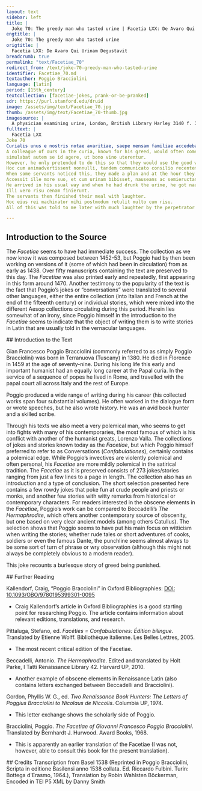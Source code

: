 ```yaml
---
layout: text
sidebar: left
title: |
  Joke 70: The greedy man who tasted urine | Facetia LXX: De Avaro Qui Urinam Degustavit
engtitle: |
  Joke 70: The greedy man who tasted urine
origtitle: |
  Facetia LXX: De Avaro Qui Urinam Degustavit
breadcrumb: true
permalink: "text/Facetiae_70"
redirect_from: /text/joke-70-greedy-man-who-tasted-urine
identifier: Facetiae_70.md
textauthor: Poggio Bracciolini
language: [latin]
period: [15th_century]
textcollection: [facetiae-jokes, prank-or-be-pranked]
sdr: https://purl.stanford.edu/druid 
image: /assets/img/text/Facetiae_70.jpg
thumb: /assets/img/text/Facetiae_70-thumb.jpg
imagesource: |
  A physician examining urine, London, British Library Harley 3140 f. 32v [Public Domain]
fulltext: |
  Facetia LXX
Joke 70
Curialis unus e nostris notae avaritiae, saepe mensam familiae accedebat, dum comederet, degustans vinum, an satis aquatum esset:
A colleague of ours in the curia, known for his greed, would often come to the servants’ table while taking his dinner to taste the wine to see if it was watered enough.
simulabat autem se id agere, ut bono vino uterentur.
However, he only pretended to do this so that they would use the good wine.
Hoc cum animadvertissent nonnulli, tandem communicato consilio recentem quandoque urinam pro vino in mensa supposuere, qua hora venturum hominem suspicabantur.
When some servants noticed this, they made a plan and at the hour they suspected the man would attend, they placed fresh urine on the table instead of wine.
Accessit ille more suo, et cum urinam bibisset, nauseans ac semieructans, magno clamore abscessit, minatus multa illis qui haec conati essent.
He arrived in his usual way and when he had drunk the urine, he got nauseous and almost threw up, he left the place with loud shouts and made great threats against the ones who had planned this.
Illi vero risu cenam finierunt.
The servants then finished their meal with laughter.
Hoc eius rei machinator mihi postmodum retulit multo cum risu.
All of this was told to me later with much laughter by the perpetrator of the act.

--- 
```

## Introduction to the Source 
<p>The <em>Facetiae</em> seems to have had immediate success. The collection as we now know it was composed between 1452-53, but Poggio had by then been working on versions of it (some of which had been in circulation) from as early as 1438. Over fifty manuscripts containing the text are preserved to this day. The <em>Facetiae</em> was also printed early and repeatedly, first appearing in this form around 1470. Another testimony to the popularity of the text is the fact that Poggio’s jokes or “conversations” were translated to several other languages, either the entire collection (into Italian and French at the end of the fifteenth century) or individual stories, which were mixed into the different Aesop collections circulating during this period. Herein lies somewhat of an irony, since Poggio himself in the introduction to the <em>Facetiae</em> seems to indicate that the object of writing them is to write stories in Latin that are usually told in the vernacular languages.</p>
## Introduction to the Text 
<p>Gian Francesco Poggio Bracciolini (commonly referred to as simply Poggio Bracciolini) was born in Terranuova (Tuscany) in 1380. He died in Florence in 1459 at the age of seventy-nine. During his long life this early and important humanist had an equally long career at the Papal curia. In the service of a sequence of popes he lived in Rome, and travelled with the papal court all across Italy and the rest of Europe.</p> <p>Poggio produced a wide range of writing during his career (his collected works span four substantial volumes). He often worked in the dialogue form or wrote speeches, but he also wrote history. He was an avid book hunter and a skilled scribe.</p> <p>Through his texts we also meet a very polemical man, who seems to get into fights with many of his contemporaries, the most famous of which is his conflict with another of the humanist greats, Lorenzo Valla. The collections of jokes and stories known today as the <em>Facetiae</em>, but which Poggio himself preferred to refer to as Conversations (<em>Confabulationes</em>), certainly contains a polemical edge. While Poggio’s invectives are violently polemical and often personal, his <em>Facetiae</em> are more mildly polemical in the satirical tradition. The <em>Facetiae</em> as it is preserved consists of 273 jokes/stories ranging from just a few lines to a page in length. The collection also has an introduction and a type of conclusion. The short selection presented here contains a few rowdy jokes that poke fun at crude people and priests or monks, and another few stories with witty remarks from historical or contemporary characters. For readers interested in the obscene elements in the <em>Facetiae</em>, Poggio’s work can be compared to Beccadelli’s <em>The</em> <em>Hermaphrodite</em>, which offers another contemporary source of obscenity, but one based on very clear ancient models (among others Catullus). The selection shows that Poggio seems to have put his main focus on witticism when writing the stories; whether rude tales or short adventures of cooks, soldiers or even the famous Dante, the punchline seems almost always to be some sort of turn of phrase or wry observation (although this might not always be completely obvious to a modern reader).</p> <p dir="ltr" id="docs-internal-guid-c16627c1-7fff-b5bc-0e5f-6db0bb66254c">This joke recounts a burlesque story of greed being punished.</p>
## Further Reading 
<p>Kallendorf, Craig, “Poggio Bracciolini” in Oxford Bibliographies: <a href="https://www.oxfordbibliographies.com/view/document/obo-9780195399301/obo-9780195399301-0095.xml">DOI: 10.1093/OBO/9780195399301-0095</a></p> <ul> <li>Craig Kallendorf’s article in Oxford Bibliographies is a good starting point for researching Poggio. The article contains information about relevant editions, translations, and research.</li> </ul> <p>Pittaluga, Stefano, ed. <em>Facéties = Confabulationes: Édition bilingue.</em> Translated by Etienne Wolff. Bibliothèque italienne. Les Belles Lettres, 2005.</p> <ul> <li>The most recent critical edition of the Facetiae.</li> </ul> <p>Beccadelli, Antonio. <em>The Hermaphrodite</em>. Edited and translated by Holt Parke, I Tatti Renaissance Library 42. Harvard UP, 2010.</p> <ul> <li>Another example of obscene elements in Renaissance Latin (also contains letters exchanged between Beccadelli and Bracciolini).</li> </ul> <p>Gordon, Phyllis W. G., ed. <em>Two Renaissance Book Hunters: The Letters of Poggius Bracciolini to Nicolaus de Niccolis</em>. Columbia UP, 1974.</p> <ul> <li>This letter exchange shows the scholarly side of Poggio.</li> </ul> <p>Bracciolini, Poggio. <em>The Facetiae of Giovanni Francesco Poggio Bracciolini</em>. Translated by Bernhardt J. Hurwood. Award Books, 1968.</p> <ul> <li>This is apparently an earlier translation of the Facetiae (I was not, however, able to consult this book for the present translation).</li> </ul>
## Credits
Transcription from Basel 1538 (Reprinted in Poggio Bracciolini, Scripta in editione Basilensi anno 1538 collata. Ed. Riccardo Fulbini. Turin: Bottega d'Erasmo, 1964.), Translation by Robin Wahlsten Böckerman, Encoded in TEI P5 XML by Danny Smith
